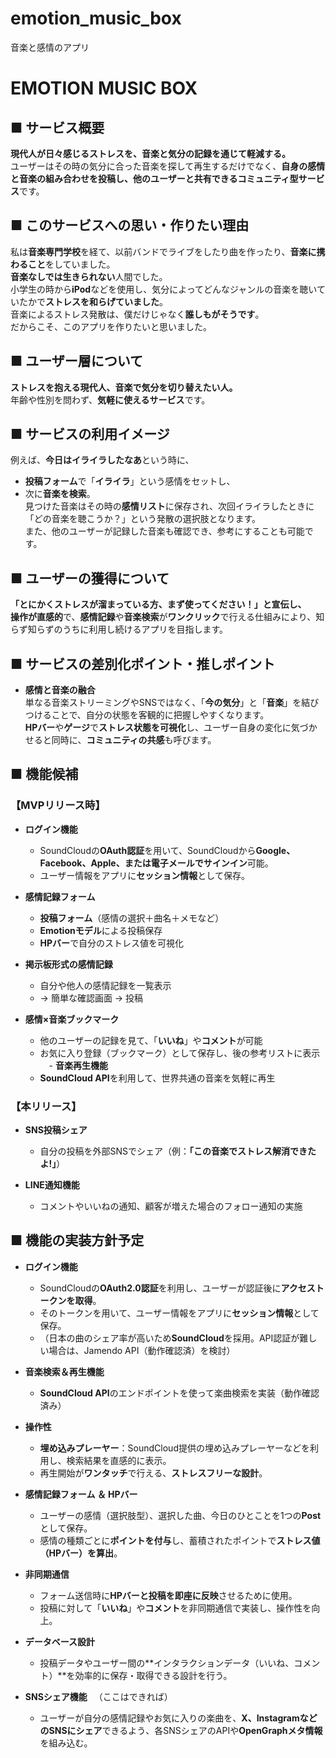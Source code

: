 


# emotion_music_box
音楽と感情のアプリ
# **EMOTION MUSIC BOX**

## **■ サービス概要**

**現代人が日々感じるストレスを、音楽と気分の記録を通じて軽減する。**  
ユーザーはその時の気分に合った音楽を探して再生するだけでなく、**自身の感情と音楽の組み合わせを投稿し、他のユーザーと共有できるコミュニティ型サービス**です。

## **■ このサービスへの思い・作りたい理由**

私は**音楽専門学校**を経て、以前バンドでライブをしたり曲を作ったり、**音楽に携わること**をしていました。  
**音楽なしでは生きられない**人間でした。  
小学生の時から**iPod**などを使用し、気分によってどんなジャンルの音楽を聴いていたかで**ストレスを和らげていました**。  
音楽によるストレス発散は、僕だけじゃなく**誰しもがそうです**。  
だからこそ、このアプリを作りたいと思いました。
   
## **■ ユーザー層について**

**ストレスを抱える現代人、音楽で気分を切り替えたい人。**  
年齢や性別を問わず、**気軽に使えるサービス**です。

## **■ サービスの利用イメージ**

例えば、**今日はイライラしたなあ**という時に、  
- **投稿フォーム**で「**イライラ**」という感情をセットし、
- 次に**音楽を検索**。  
見つけた音楽はその時の**感情リスト**に保存され、次回イライラしたときに「どの音楽を聴こうか？」という発散の選択肢となります。  
また、他のユーザーが記録した音楽も確認でき、参考にすることも可能です。

## **■ ユーザーの獲得について**

**「とにかくストレスが溜まっている方、まず使ってください！」**と宣伝し、  
操作が**直感的**で、**感情記録**や**音楽検索**が**ワンクリック**で行える仕組みにより、知らず知らずのうちに利用し続けるアプリを目指します。

## **■ サービスの差別化ポイント・推しポイント**

- **感情と音楽の融合**  
  単なる音楽ストリーミングやSNSではなく、「**今の気分**」と「**音楽**」を結びつけることで、自分の状態を客観的に把握しやすくなります。  
  **HPバー**や**ゲージ**で**ストレス状態を可視化**し、ユーザー自身の変化に気づかせると同時に、**コミュニティの共感**も呼びます。

## **■ 機能候補**

### **【MVPリリース時】**

- **ログイン機能**  
  - SoundCloudの**OAuth認証**を用いて、SoundCloudから**Google、Facebook、Apple、または電子メールでサインイン**可能。  
  - ユーザー情報をアプリに**セッション情報**として保存。

- **感情記録フォーム**  
  - **投稿フォーム**（感情の選択＋曲名＋メモなど）  
  - **Emotionモデル**による投稿保存  
  - **HPバー**で自分のストレス値を可視化

- **掲示板形式の感情記録**  
  - 自分や他人の感情記録を一覧表示  
  - → 簡単な確認画面 → 投稿

- **感情×音楽ブックマーク**  
  - 他のユーザーの記録を見て、「**いいね**」や**コメント**が可能  
  - お気に入り登録（ブックマーク）として保存し、後の参考リストに表示
　- **音楽再生機能**  
  - **SoundCloud API**を利用して、世界共通の音楽を気軽に再生


### **【本リリース】**

- **SNS投稿シェア**  
  - 自分の投稿を外部SNSでシェア（例：**「この音楽でストレス解消できたよ!」**）

- **LINE通知機能**  
  - コメントやいいねの通知、顧客が増えた場合のフォロー通知の実施

## **■ 機能の実装方針予定**

- **ログイン機能**  
  - SoundCloudの**OAuth2.0認証**を利用し、ユーザーが認証後に**アクセストークンを取得**。  
  - そのトークンを用いて、ユーザー情報をアプリに**セッション情報**として保存。  
  - （日本の曲のシェア率が高いため**SoundCloud**を採用。API認証が難しい場合は、Jamendo API（動作確認済）を検討）

- **音楽検索＆再生機能**  
  - **SoundCloud API**のエンドポイントを使って楽曲検索を実装（動作確認済み）

- **操作性**  
  - **埋め込みプレーヤー**：SoundCloud提供の埋め込みプレーヤーなどを利用し、検索結果を直感的に表示。  
  - 再生開始が**ワンタッチ**で行える、**ストレスフリーな設計**。

- **感情記録フォーム ＆ HPバー**  
  - ユーザーの感情（選択肢型）、選択した曲、今日のひとことを1つの**Post**として保存。  
  - 感情の種類ごとに**ポイントを付与**し、蓄積されたポイントで**ストレス値（HPバー）を算出**。

- **非同期通信**  
  - フォーム送信時に**HPバーと投稿を即座に反映**させるために使用。  
  - 投稿に対して「**いいね**」や**コメント**を非同期通信で実装し、操作性を向上。

- **データベース設計**  
  - 投稿データやユーザー間の**インタラクションデータ（いいね、コメント）**を効率的に保存・取得できる設計を行う。

- **SNSシェア機能** 　（ここはできれば） 
  - ユーザーが自分の感情記録やお気に入りの楽曲を、**X、InstagramなどのSNSにシェア**できるよう、各SNSシェアのAPIや**OpenGraphメタ情報**を組み込む。
